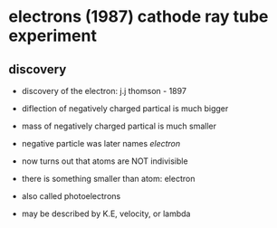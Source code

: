 # electrons (1987) cathode ray tube experiment

## discovery

- discovery of the electron: j.j thomson - 1897

- diflection of negatively charged partical is much bigger

- mass of negatively charged partical is much smaller

- negative particle was later names *electron*

- now turns out that atoms are NOT indivisible
- there is something smaller than atom: electron




- also called photoelectrons

- may be described by K.E, velocity, or lambda
